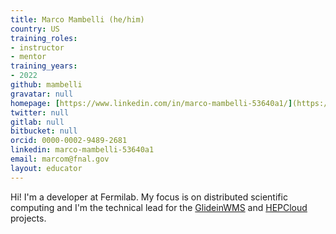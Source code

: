 ```yaml
---
title: Marco Mambelli (he/him)
country: US
training_roles:
- instructor
- mentor
training_years:
- 2022
github: mambelli
gravatar: null
homepage: [https://www.linkedin.com/in/marco-mambelli-53640a1/](https://www.linkedin.com/in/marco-mambelli-53640a1/)
twitter: null
gitlab: null
bitbucket: null
orcid: 0000-0002-9489-2681
linkedin: marco-mambelli-53640a1
email: marcom@fnal.gov
layout: educator
---
```


<!-- Write something about yourself here (if you want)!
You can use Markdown syntax to style this page.
-->

Hi! I'm a developer at Fermilab. My focus is on distributed scientific computing and I'm the technical lead for the [GlideinWMS](https://github.com/glideinWMS/glideinwms) and [HEPCloud](https://github.com/HEPCloud/decisionengine) projects.
